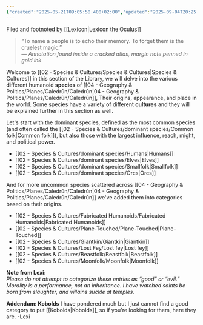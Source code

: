 ```yaml
---
{"created":"2025-05-21T09:05:50.400+02:00","updated":"2025-09-04T20:25:00.000+02:00","cssclasses":null,"tags":null,"publish":true,"permalink":"/02-species-and-cultures/species-and-cultures/","dgPassFrontmatter":true}
---
```


Filed and footnoted by [[Lexicon\|Lexicon the Oculus]]
>“To name a people is to echo their memory. To forget them is the cruelest magic.”  
— _Annotation found inside a cracked atlas, margin note penned in gold ink_

Welcome to [[02 - Species & Cultures/Species & Cultures\|Species & Cultures]] in this section of the Library, we will delve into the various different humanoid **species** of [[04 - Geography & Politics/Planes/Caledrûn/Caledrûn\|04 - Geography & Politics/Planes/Caledrûn/Caledrûn]], Their origins, appearance, and place in the world. Some species have a variety of different **cultures** and they will be explained further in this section as well.

Let's start with the dominant species, defined as the most common species (and often called the [[02 - Species & Cultures/dominant species/Common folk\|Common folk]]), but also those with the largest influence, reach, might, and political power.
- [[02 - Species & Cultures/dominant species/Humans\|Humans]]
- [[02 - Species & Cultures/dominant species/Elves\|Elves]]
- [[02 - Species & Cultures/dominant species/Smallfolk\|Smallfolk]]
- [[02 - Species & Cultures/dominant species/Orcs\|Orcs]]

And for more uncommon species scattered across [[04 - Geography & Politics/Planes/Caledrûn/Caledrûn\|04 - Geography & Politics/Planes/Caledrûn/Caledrûn]] we've added them into categories  based on their origins. 

- [[02 - Species & Cultures/Fabricated Humanoids/Fabricated Humanoids\|Fabricated Humanoids]]
- [[02 - Species & Cultures/Plane-Touched/Plane-Touched\|Plane-Touched]]
- [[02 - Species & Cultures/Giantkin/Giantkin\|Giantkin]]
- [[02 - Species & Cultures/Lost Fey/Lost fey\|Lost fey]]
- [[02 - Species & Cultures/Beastfolk/Beastfolk\|Beastfolk]]
- [[02 - Species & Cultures/Moonfolk/Moonfolk\|Moonfolk]]

**Note from Lexi:**  
_Please do not attempt to categorize these entries as “good” or “evil.”  
Morality is a performance, not an inheritance. I have watched saints be born from slaughter, and villains suckle at temples._  

**Addendum: Kobolds**
I have pondered much but I just cannot find a good category to put [[Kobolds\|Kobolds]], so if you're looking for them, here they are.  -Lexi